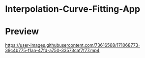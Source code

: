 # Interpolation-Curve-Fitting-App

# Preview 


https://user-images.githubusercontent.com/73616568/171068773-39c4b775-f1aa-47fd-a750-33573caf7f77.mp4

